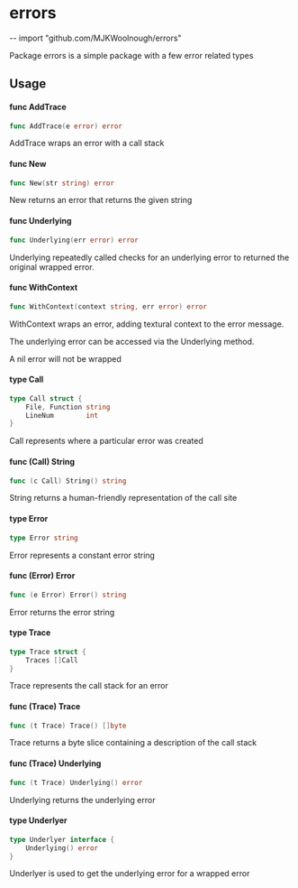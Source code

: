 # errors
--
    import "github.com/MJKWoolnough/errors"

Package errors is a simple package with a few error related types

## Usage

#### func  AddTrace

```go
func AddTrace(e error) error
```
AddTrace wraps an error with a call stack

#### func  New

```go
func New(str string) error
```
New returns an error that returns the given string

#### func  Underlying

```go
func Underlying(err error) error
```
Underlying repeatedly called checks for an underlying error to returned the
original wrapped error.

#### func  WithContext

```go
func WithContext(context string, err error) error
```
WithContext wraps an error, adding textural context to the error message.

The underlying error can be accessed via the Underlying method.

A nil error will not be wrapped

#### type Call

```go
type Call struct {
	File, Function string
	LineNum        int
}
```

Call represents where a particular error was created

#### func (Call) String

```go
func (c Call) String() string
```
String returns a human-friendly representation of the call site

#### type Error

```go
type Error string
```

Error represents a constant error string

#### func (Error) Error

```go
func (e Error) Error() string
```
Error returns the error string

#### type Trace

```go
type Trace struct {
	Traces []Call
}
```

Trace represents the call stack for an error

#### func (Trace) Trace

```go
func (t Trace) Trace() []byte
```
Trace returns a byte slice containing a description of the call stack

#### func (Trace) Underlying

```go
func (t Trace) Underlying() error
```
Underlying returns the underlying error

#### type Underlyer

```go
type Underlyer interface {
	Underlying() error
}
```

Underlyer is used to get the underlying error for a wrapped error
